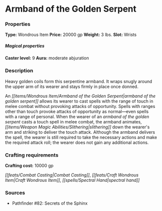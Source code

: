 ﻿---
Title: "Armband of the Golden Serpent"
Type: "Wondrous Item"
Price: "20000 gp"
Weight: "3 lbs."
Slot: "Wrists"
Caster level: "9"
Aura: "moderate abjuration"
Description: |
  "Heavy golden coils form this serpentine armband. It wraps snugly around the upper arm of its wearer and stays firmly in place once donned.
  An _armband of the golden serpent_ allows its wearer to cast spells with the range of touch in melee combat without provoking attacks of opportunity. Spells with ranges other than touch provoke attacks of opportunity as normal—even spells with a range of personal. When the wearer of an _armband of the golden serpent_ casts a touch spell in melee combat, the armband animates, slithering down the wearer's arm and striking to deliver the touch attack. Although the armband delivers the spell, the wearer is still required to take the necessary actions and make the required attack roll; the wearer does not gain any additional actions."
Crafting cost: "10000 gp"
Sources: "['Pathfinder #82: Secrets of the Sphinx']"
---

# Armband of the Golden Serpent

### Properties

**Type:** Wondrous Item **Price:** 20000 gp **Weight:** 3 lbs. **Slot:** Wrists

##### Magical properties

**Caster level:** 9 **Aura:** moderate abjuration

### Description

Heavy golden coils form this serpentine armband. It wraps snugly around the upper arm of its wearer and stays firmly in place once donned.

An _[[items/Wondrous Item/Armband of the Golden Serpent|armband of the golden serpent]]_ allows its wearer to cast spells with the range of touch in melee combat without provoking attacks of opportunity. Spells with ranges other than touch provoke attacks of opportunity as normal—even spells with a range of personal. When the wearer of an _armband of the golden serpent_ casts a touch spell in melee combat, the armband animates, _[[items/Weapon Magic Abilities/Slithering|slithering]]_ down the wearer's arm and striking to deliver the touch attack. Although the armband delivers the spell, the wearer is still required to take the necessary actions and make the required attack roll; the wearer does not gain any additional actions.

### Crafting requirements

**Crafting cost:** 10000 gp

_[[feats/Combat Casting|Combat Casting]]_, _[[feats/Craft Wondrous Item|Craft Wondrous Item]]_, _[[spells/Spectral Hand|spectral hand]]_

### Sources

* Pathfinder #82: Secrets of the Sphinx